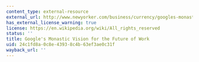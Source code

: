 ```yaml
---
content_type: external-resource
external_url: http://www.newyorker.com/business/currency/googles-monastic-vision-for-the-future-of-work
has_external_license_warning: true
license: https://en.wikipedia.org/wiki/All_rights_reserved
status: ''
title: Google's Monastic Vision for the Future of Work
uid: 24c1fd8a-0c8e-4393-8c4b-63ef3ae0c31f
wayback_url: ''
---
```

